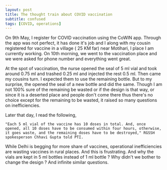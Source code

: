 ```yaml
---
layout: post
title: The thought train about COVID vaccination
subtitle: confused 
tags: [COVID, operations]
---
```


On 9th May, I register for COVID vaccination using the CoWIN app. Through the app was not perfect, it has done it's job and I along with my cousin registered for vaccine in a village ( 25 KM far) near Motihari, I place I am currently working. On 10th morning, we went to the vaccination place and we were asked for phone number and everything went great.

At the spot of vaccination, the nurse opened the seal of 5 ml vial and took around 0.75 ml and trashed 0.25 ml and injected the rest 0.5 ml. Then came my cousins turn. I expected them to use the remaining bottle. But to my surprise, the opened the seal of a new bottle and did the same. Though I am not 100% sure of the remaining be wasted or if the design is that way, or since it is a deserted place and people don't come there thus there's no choice except for the remaining to be wasted, it raised so many questions on inefficiencies. 

Later that day, I read the following,

```
"Each 5 ml vial of the vaccine has 10 doses in total. And, once opened, all 10 doses have to be consumed within four hours, otherwise, it goes waste, and the remaining doses have to be destroyed," RGSSH spokesperson Chhavi Gupta told PTI. 
```

While Delhi is begging for more share of vaccines, operational inefficiencies are wasting vaccines in rural places. And this is frustrating. And why the vials are kept in 5 ml bottles instead of 1 ml bottle ? Why didn't we bother to change the design ? And infinite similar questions.
